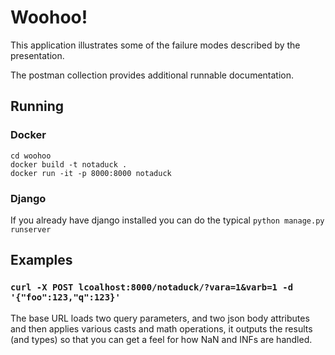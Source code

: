 # Woohoo!

This application illustrates some of the failure modes described by the presentation. 

The postman collection provides additional runnable documentation. 

## Running

### Docker
```
cd woohoo
docker build -t notaduck .
docker run -it -p 8000:8000 notaduck
```

### Django
If you already have django installed you can do the typical
`python manage.py runserver`


## Examples

### `curl -X POST lcoalhost:8000/notaduck/?vara=1&varb=1 -d '{"foo":123,"q":123}'`
The base URL loads two query parameters, and two json body attributes and then applies various casts and math operations, it outputs the results (and types) so that you can get a feel for how NaN and INFs are handled.
